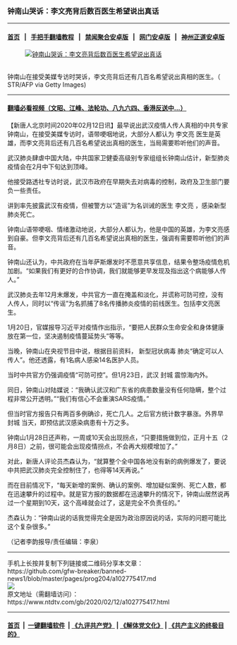 ### 钟南山哭诉：李文亮背后数百医生希望说出真话
------------------------

#### [首页](https://github.com/gfw-breaker/banned-news1/blob/master/README.md) &nbsp;&nbsp;|&nbsp;&nbsp; [手把手翻墙教程](https://github.com/gfw-breaker/guides/wiki) &nbsp;&nbsp;|&nbsp;&nbsp; [禁闻聚合安卓版](https://github.com/gfw-breaker/bn-android) &nbsp;&nbsp;|&nbsp;&nbsp; [网门安卓版](https://github.com/oGate2/oGate) &nbsp;&nbsp;|&nbsp;&nbsp; [神州正道安卓版](https://github.com/SzzdOgate/update) 



<div><div class="featured_image">
 <a href="https://i.ntdtv.com/assets/uploads/2020/02/GettyImages-1199132478-1.jpg" target="_blank">
  <figure>
   <img alt="钟南山哭诉：李文亮背后数百医生希望说出真话" src="https://i.ntdtv.com/assets/uploads/2020/02/GettyImages-1199132478-1-800x450.jpg"/>
  </figure><br/>
 </a>
 <span class="caption">
  钟南山在接受美媒专访时哭诉，李文亮背后还有几百名希望说出真相的医生。（ STR/AFP via Getty Images)
 </span>
</div>
</div><hr/>

#### [翻墙必看视频（文昭、江峰、法轮功、八九六四、香港反送中...）](https://github.com/gfw-breaker/banned-news1/blob/master/pages/link3.md)

<div><div class="post_content" itemprop="articleBody">
 <p>
  【新唐人北京时间2020年02月12日讯】最早说出武汉疫情人传人真相的中共专家钟南山，在接受美媒专访时，语带哽咽地说，大部分人都认为
  <ok href="https://www.ntdtv.com/gb/李文亮.htm">
   李文亮
  </ok>
  医生是英雄，而李文亮背后还有几百名希望说出真相的医生，当局需要聆听他们的声音。
 </p>
 <p>
  武汉肺炎肆虐中国大陆，中共国家卫健委高级别专家组组长钟南山估计，新型肺炎疫情会在2月中下旬达到顶峰。
 </p>
 <p>
  他接受路透社专访时说，武汉市政府在早期失去对病毒的控制，政府及卫生部门要负一些责任。
 </p>
 <p>
  讲到率先披露武汉有疫情，但被警方以“造谣”为名训诫的医生
  <ok href="https://www.ntdtv.com/gb/李文亮.htm">
   李文亮
  </ok>
  ，感染新型肺炎死亡。
 </p>
 <p>
  钟南山语带哽咽、情绪激动地说，大部分人都认为，他是中国的英雄，为李文亮感到自豪。但李文亮背后还有几百名希望说出真相的医生，强调有需要聆听他们的声音。
 </p>
 <p>
  钟南山还认为，中共政府在当年萨斯爆发时不愿意共享信息，结果令整场疫情危机加剧。“如果我们有更好的合作协调，我们就能够更早发现及指出这个病能够人传人。”
 </p>
 <p>
  武汉肺炎去年12月末爆发，中共官方一直在掩盖和淡化，并谎称可防可控，没有人传人，同时以“传谣”为名抓捕了8名传播肺炎疫情的前线医生。包括李文亮医生。
 </p>
 <p>
  1月20日，官媒报导习近平对疫情作出指示，“要把人民群众生命安全和身体健康放在第一位，坚决遏制疫情蔓延势头”等等。
 </p>
 <p>
  当晚，钟南山在央视节目中说，根据目前资料，
  <ok href="https://www.ntdtv.com/gb/新型冠状病毒.htm">
   新型冠状病毒
  </ok>
  肺炎“确定可以人传人”。他还透露，有1名病人感染14名医护人员。
 </p>
 <p>
  当时中共官方仍强调疫情“可防可控”。但1月23日，武汉
  <ok href="https://www.ntdtv.com/gb/封城.htm">
   封城
  </ok>
  震惊海内外。
 </p>
 <p>
  同日，钟南山对陆媒说：“我确认武汉和广东省的病患数量没有任何隐瞒，整个过程非常公开透明。”“我们有信心不会重演SARS疫情。”
 </p>
 <p>
  但当时官方报告只有两百多例确诊，死亡几人。之后官方统计数字暴涨。外界早
  <ok href="https://www.ntdtv.com/gb/封城.htm">
   封城
  </ok>
  当天，即预估武汉感染病患有十万之多。
 </p>
 <p>
  钟南山1月28日还声称，一周或10天会出现拐点，“只要措施做到位，正月十五（2月8日）之前，很可能会出现疫情拐点，不会再大规模增加了。”
 </p>
 <p>
  对此，新唐人评论员杰森认为，“就算整个全中国各地没有新的病例爆发了，要说中共把武汉肺炎完全控制住了，也得等14天再说。”
 </p>
 <p>
  而在目前情况下，“每天新增的案例、确认的案例、增加疑似案例、死亡人数，都在迅速攀升的过程中。就是官方报的数据都在迅速攀升的情况下，钟南山居然说再过一个星期到10天，这个高峰就会过了，这是完全不负责任的。”
 </p>
 <p>
  杰森认为：“钟南山说的话我觉得完全是因为政治原因说的话，实际的问题可能比这个复杂很多。”
 </p>
 <p>
  （记者李韵报导/责任编辑：李泉）
 </p>
 <div class="single_ad">
 </div>
</div>
</div>
<hr/>
手机上长按并复制下列链接或二维码分享本文章：<br/>
https://github.com/gfw-breaker/banned-news1/blob/master/pages/prog204/a102775417.md <br/>
<a href='https://github.com/gfw-breaker/banned-news1/blob/master/pages/prog204/a102775417.md'><img src='https://github.com/gfw-breaker/banned-news1/blob/master/pages/prog204/a102775417.md.png'/></a> <br/>
原文地址（需翻墙访问）：https://www.ntdtv.com/gb/2020/02/12/a102775417.html


------------------------
#### [首页](https://github.com/gfw-breaker/banned-news1/blob/master/README.md) &nbsp;|&nbsp; [一键翻墙软件](https://github.com/gfw-breaker/nogfw/blob/master/README.md) &nbsp;| [《九评共产党》](https://github.com/gfw-breaker/9ping.md/blob/master/README.md#九评之一评共产党是什么) | [《解体党文化》](https://github.com/gfw-breaker/jtdwh.md/blob/master/README.md) | [《共产主义的终极目的》](https://github.com/gfw-breaker/gczydzjmd.md/blob/master/README.md)


<img src='http://gfw-breaker.win/banned-news/pages/prog204/a102775417.md' width='0px' height='0px'/>